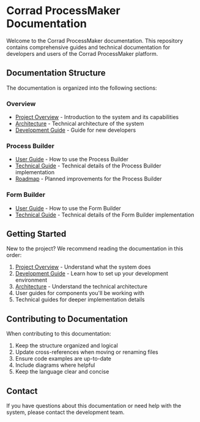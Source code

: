 # Corrad ProcessMaker Documentation

Welcome to the Corrad ProcessMaker documentation. This repository contains comprehensive guides and technical documentation for developers and users of the Corrad ProcessMaker platform.

## Documentation Structure

The documentation is organized into the following sections:

### Overview
- [Project Overview](./overview/PROJECT_OVERVIEW.md) - Introduction to the system and its capabilities
- [Architecture](./overview/ARCHITECTURE.md) - Technical architecture of the system
- [Development Guide](./overview/DEVELOPMENT_GUIDE.md) - Guide for new developers

### Process Builder
- [User Guide](./process-builder/USER_GUIDE.md) - How to use the Process Builder
- [Technical Guide](./process-builder/TECHNICAL_GUIDE.md) - Technical details of the Process Builder implementation
- [Roadmap](./process-builder/ROADMAP.md) - Planned improvements for the Process Builder

### Form Builder
- [User Guide](./form-builder/USER_GUIDE.md) - How to use the Form Builder
- [Technical Guide](./form-builder/TECHNICAL_GUIDE.md) - Technical details of the Form Builder implementation

## Getting Started

New to the project? We recommend reading the documentation in this order:

1. [Project Overview](./overview/PROJECT_OVERVIEW.md) - Understand what the system does
2. [Development Guide](./overview/DEVELOPMENT_GUIDE.md) - Learn how to set up your development environment
3. [Architecture](./overview/ARCHITECTURE.md) - Understand the technical architecture
4. User guides for components you'll be working with
5. Technical guides for deeper implementation details

## Contributing to Documentation

When contributing to this documentation:

1. Keep the structure organized and logical
2. Update cross-references when moving or renaming files
3. Ensure code examples are up-to-date
4. Include diagrams where helpful
5. Keep the language clear and concise

## Contact

If you have questions about this documentation or need help with the system, please contact the development team. 